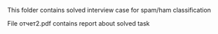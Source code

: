 This folder contains solved interview case for spam/ham classification

File отчет2.pdf contains report about solved task
